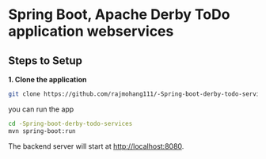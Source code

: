 # Spring Boot, Apache Derby ToDo application webservices

## Steps to Setup

**1. Clone the application**

```bash
git clone https://github.com/rajmohang111/-Spring-boot-derby-todo-services
```

you can run the app

```bash
cd -Spring-boot-derby-todo-services
mvn spring-boot:run
```

The backend server will start at <http://localhost:8080>.
